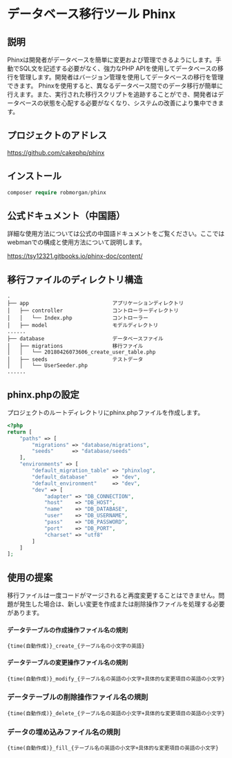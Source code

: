 # データベース移行ツール Phinx

## 説明

Phinxは開発者がデータベースを簡単に変更および管理できるようにします。手動でSQL文を記述する必要がなく、強力なPHP APIを使用してデータベースの移行を管理します。開発者はバージョン管理を使用してデータベースの移行を管理できます。 Phinxを使用すると、異なるデータベース間でのデータ移行が簡単に行えます。また、実行された移行スクリプトを追跡することができ、開発者はデータベースの状態を心配する必要がなくなり、システムの改善により集中できます。

## プロジェクトのアドレス

https://github.com/cakephp/phinx

## インストール

```php
composer require robmorgan/phinx
```

## 公式ドキュメント（中国語）

詳細な使用方法については公式の中国語ドキュメントをご覧ください。ここではwebmanでの構成と使用方法について説明します。

https://tsy12321.gitbooks.io/phinx-doc/content/

## 移行ファイルのディレクトリ構造

``` 
.
├── app                           アプリケーションディレクトリ
│   ├── controller                コントローラーディレクトリ
│   │   └── Index.php             コントローラー
│   ├── model                     モデルディレクトリ
......
├── database                      データベースファイル
│   ├── migrations                移行ファイル
│   │   └── 20180426073606_create_user_table.php
│   ├── seeds                     テストデータ
│   │   └── UserSeeder.php
......
```

## phinx.phpの設定

プロジェクトのルートディレクトリにphinx.phpファイルを作成します。

```php
<?php
return [
    "paths" => [
        "migrations" => "database/migrations",
        "seeds"      => "database/seeds"
    ],
    "environments" => [
        "default_migration_table" => "phinxlog",
        "default_database"        => "dev",
        "default_environment"     => "dev",
        "dev" => [
            "adapter" => "DB_CONNECTION",
            "host"    => "DB_HOST",
            "name"    => "DB_DATABASE",
            "user"    => "DB_USERNAME",
            "pass"    => "DB_PASSWORD",
            "port"    => "DB_PORT",
            "charset" => "utf8"
        ]
    ]
];
```

## 使用の提案

移行ファイルは一度コードがマージされると再度変更することはできません。問題が発生した場合は、新しい変更を作成または削除操作ファイルを処理する必要があります。

#### データテーブルの作成操作ファイル名の規則

`{time(自動作成)}_create_{テーブル名の小文字の英語}`

#### データテーブルの変更操作ファイル名の規則

`{time(自動作成)}_modify_{テーブル名の英語の小文字+具体的な変更項目の英語の小文字}`

### データテーブルの削除操作ファイル名の規則

`{time(自動作成)}_delete_{テーブル名の英語の小文字+具体的な変更項目の英語の小文字}`

### データの埋め込みファイル名の規則

`{time(自動作成)}_fill_{テーブル名の英語の小文字+具体的な変更項目の英語の小文字}`
